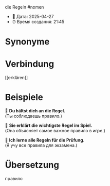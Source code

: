 die Regeln
#nomen
- 📍 Дата: 2025-04-27
- ⏰ Время создания: 21:45
# Synonyme

# Verbindung 
[[erklären]]
# Beispiele
🔹 **Du hältst dich an die Regel.**  
(Ты соблюдаешь правило.)

🔹 **Sie erklärt die wichtigste Regel im Spiel.**  
(Она объясняет самое важное правило в игре.)

🔹 **Ich lerne alle Regeln für die Prüfung.**  
(Я учу все правила для экзамена.)
# Übersetzung
правило